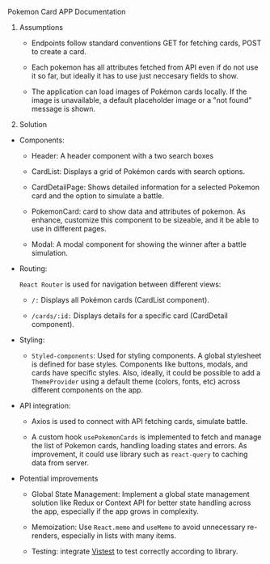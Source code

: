 Pokemon Card APP Documentation

1. Assumptions

   - Endpoints follow standard conventions GET for fetching cards, POST to create a card.

   - Each pokemon has all attributes fetched from API even if do not use it so far, but ideally it has to use just neccesary fields to show.

   - The application can load images of Pokémon cards locally. If the image is unavailable, a default placeholder image or a "not found" message is shown.

2. Solution

- Components:

  - Header: A header component with a two search boxes

  - CardList: Displays a grid of Pokémon cards with search options.

  - CardDetailPage: Shows detailed information for a selected Pokemon card and the option to simulate a battle.

  - PokemonCard: card to show data and attributes of pokemon. As enhance, customize this component to be sizeable, and it be able to use in different pages.

  - Modal: A modal component for showing the winner after a battle simulation.

- Routing:

  `React Router` is used for navigation between different views:

  - `/:` Displays all Pokémon cards (CardList component).

  - `/cards/:id:` Displays details for a specific card (CardDetail component).

- Styling:

  - `Styled-components`: Used for styling components. A global stylesheet is defined for base styles. Components like buttons, modals, and cards have specific styles. Also, ideally, it could be possible to add a `ThemeProvider` using a default theme (colors, fonts, etc) across different components on the app.

- API integration:

  - Axios is used to connect with API fetching cards, simulate battle.

  - A custom hook `usePokemonCards` is implemented to fetch and manage the list of Pokemon cards, handling loading states and errors. As improvement, it could use library such as `react-query` to caching data from server.

- Potential improvements

  - Global State Management: Implement a global state management solution like Redux or Context API for better state handling across the app, especially if the app grows in complexity.

  - Memoization: Use `React.memo` and `useMemo` to avoid unnecessary re-renders, especially in lists with many items.

  - Testing: integrate [Vistest](https://vitest.dev/) to test correctly according to library.
